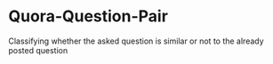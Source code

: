 # Quora-Question-Pair
Classifying whether the asked question is similar or not to the already posted question
